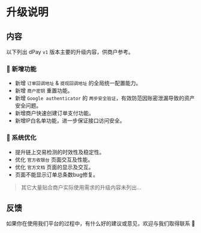 # 升级说明

## 内容

以下列出 dPay `v1` 版本主要的升级内容，供商户参考。

### 🚀 新增功能

- 新增 `订单回调地址` & `提现回调地址` 的全局统一配置能力。
- 新增 `商户密钥` 重置功能。
- 新增 `Google authenticator` 的 `两步安全验证`，有效防范因账密泄漏导致的资产安全问题。
- 新增商户快速创建订单支付功能。
- 新增IP白名单功能，进一步保证接口访问安全。

### 💪 系统优化

- 提升链上交易检测的时效性及稳定性。
- 优化 `官方收银台` 页面交互及性能。
- 优化 `官方文档` 页面的显示及交互。
- 页面不能显示订单总条数bug修复。

> 其它大量贴合商户实际使用需求的升级内容未列出...

## 反馈

如果你在使用我们平台的过程中，有什么好的建议或意见，欢迎与我们取得联系 🤝